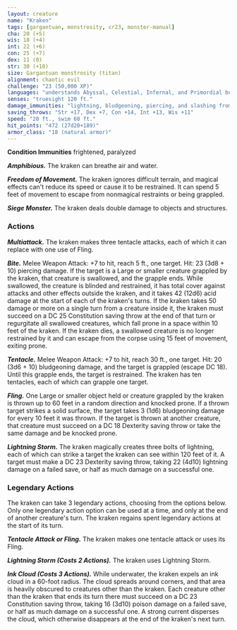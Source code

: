 ```yaml
---
layout: creature
name: "Kraken"
tags: [gargantuan, monstrosity, cr23, monster-manual]
cha: 20 (+5)
wis: 18 (+4)
int: 22 (+6)
con: 25 (+7)
dex: 11 (0)
str: 30 (+10)
size: Gargantuan monstrosity (titan)
alignment: chaotic evil
challenge: "23 (50,000 XP)"
languages: "understands Abyssal, Celestial, Infernal, and Primordial but can't speak, telepathy 120 ft."
senses: "truesight 120 ft."
damage_immunities: "lightning, bludgeoning, piercing, and slashing from nonmagical weapons"
saving_throws: "Str +17, Dex +7, Con +14, Int +13, Wis +11"
speed: "20 ft., swim 60 ft."
hit_points: "472 (27d20+189)"
armor_class: "18 (natural armor)"
---
```


**Condition Immunities** frightened, paralyzed

***Amphibious.*** The kraken can breathe air and water.

***Freedom of Movement.*** The kraken ignores difficult terrain, and magical effects can't reduce its speed or cause it to be restrained. It can spend 5 feet of movement to escape from nonmagical restraints or being grappled.

***Siege Monster.*** The kraken deals double damage to objects and structures.

### Actions

***Multiattack.*** The kraken makes three tentacle attacks, each of which it can replace with one use of Fling.

***Bite.*** Melee Weapon Attack: +7 to hit, reach 5 ft., one target. Hit: 23 (3d8 + 10) piercing damage. If the target is a Large or smaller creature grappled by the kraken, that creature is swallowed, and the grapple ends. While swallowed, the creature is blinded and restrained, it has total cover against attacks and other effects outside the kraken, and it takes 42 (12d6) acid damage at the start of each of the kraken's turns. If the kraken takes 50 damage or more on a single turn from a creature inside it, the kraken must succeed on a DC 25 Constitution saving throw at the end of that turn or regurgitate all swallowed creatures, which fall prone in a space within 10 feet of the kraken. If the kraken dies, a swallowed creature is no longer restrained by it and can escape from the corpse using 15 feet of movement, exiting prone.

***Tentacle.*** Melee Weapon Attack: +7 to hit, reach 30 ft., one target. Hit: 20 (3d6 + 10) bludgeoning damage, and the target is grappled (escape DC 18). Until this grapple ends, the target is restrained. The kraken has ten tentacles, each of which can grapple one target.

***Fling.*** One Large or smaller object held or creature grappled by the kraken is thrown up to 60 feet in a random direction and knocked prone. If a thrown target strikes a solid surface, the target takes 3 (1d6) bludgeoning damage for every 10 feet it was thrown. If the target is thrown at another creature, that creature must succeed on a DC 18 Dexterity saving throw or take the same damage and be knocked prone.

***Lightning Storm.*** The kraken magically creates three bolts of lightning, each of which can strike a target the kraken can see within 120 feet of it. A target must make a DC 23 Dexterity saving throw, taking 22 (4d10) lightning damage on a failed save, or half as much damage on a successful one.

### Legendary Actions

The kraken can take 3 legendary actions, choosing from the options below. Only one legendary action option can be used at a time, and only at the end of another creature's turn. The kraken regains spent legendary actions at the start of its turn.

***Tentacle Attack or Fling.*** The kraken makes one tentacle attack or uses its Fling.

***Lightning Storm (Costs 2 Actions).*** The kraken uses Lightning Storm.

***Ink Cloud (Costs 3 Actions).*** While underwater, the kraken expels an ink cloud in a 60-foot radius. The cloud spreads around corners, and that area is heavily obscured to creatures other than the kraken. Each creature other than the kraken that ends its turn there must succeed on a DC 23 Constitution saving throw, taking 16 (3d10) poison damage on a failed save, or half as much damage on a successful one. A strong current disperses the cloud, which otherwise disappears at the end of the kraken's next turn.